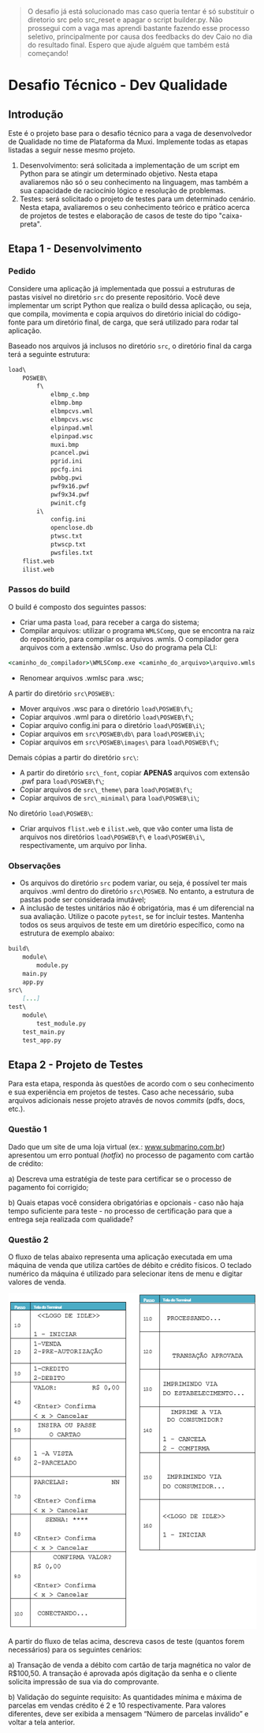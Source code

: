 >O desafio já está solucionado mas caso queria tentar é só substituir o diretorio src pelo src_reset e apagar o script builder.py. Não prossegui com a vaga mas aprendi bastante fazendo esse processo seletivo, principalmente por causa dos feedbacks do dev Caio no dia do resultado final. Espero que ajude alguém que também está começando!

# Desafio Técnico - Dev Qualidade

## Introdução

Este é o projeto base para o desafio técnico para a vaga de desenvolvedor de Qualidade no time de Plataforma da Muxi. Implemente todas as etapas listadas a seguir nesse mesmo projeto.

1. Desenvolvimento: será solicitada a implementação de um script em Python para se atingir um determinado objetivo. Nesta etapa avaliaremos não só o seu conhecimento na linguagem, mas também a sua capacidade de raciocínio lógico e resolução de problemas.
2. Testes: será solicitado o projeto de testes para um determinado cenário. Nesta etapa, avaliaremos o seu conhecimento teórico e prático acerca de projetos de testes e elaboração de casos de teste do tipo "caixa-preta".

## Etapa 1 - Desenvolvimento

### Pedido

Considere uma aplicação já implementada que possui a estruturas de pastas visível no diretório `src` do presente repositório. Você deve implementar um script Python que realiza o build dessa aplicação, ou seja, que compila, movimenta e copia arquivos do diretório inicial do código-fonte para um diretório final, de carga, que será utilizado para rodar tal aplicação.

Baseado nos arquivos já inclusos no diretório `src`, o diretório final da carga terá a seguinte estrutura:

``` markdown
load\
    POSWEB\
        f\
            elbmp_c.bmp
            elbmp.bmp
            elbmpcvs.wml
            elbmpcvs.wsc
            elpinpad.wml
            elpinpad.wsc
            muxi.bmp
            pcancel.pwi
            pgrid.ini
            ppcfg.ini
            pwbbg.pwi
            pwf9x16.pwf
            pwf9x34.pwf
            pwinit.cfg
        i\
            config.ini
            openclose.db
            ptwsc.txt
            ptwscp.txt
            pwsfiles.txt
    flist.web
    ilist.web
```

### Passos do build

O build é composto dos seguintes passos:

* Criar uma pasta `load`, para receber a carga do sistema;
* Compilar arquivos: utilizar o programa `WMLSComp`, que se encontra na raiz do repositório, para compilar os arquivos .wmls. O compilador gera arquivos com a extensão .wmlsc. Uso do programa pela CLI:

``` bat
<caminho_do_compilador>\WMLSComp.exe <caminho_do_arquivo>\arquivo.wmls
```

* Renomear arquivos .wmlsc para .wsc;

A partir do diretório `src\POSWEB\`:

* Mover arquivos .wsc para o diretório `load\POSWEB\f\`;
* Copiar arquivos .wml para o diretório `load\POSWEB\f\`;
* Copiar arquivo config.ini para o diretório `load\POSWEB\i\`;
* Copiar arquivos em `src\POSWEB\db\` para `load\POSWEB\i\`;
* Copiar arquivos em `src\POSWEB\images\` para `load\POSWEB\f\`;

Demais cópias a partir do diretório `src\`:

* A partir do diretório `src\_font`, copiar **APENAS** arquivos com extensão .pwf para `load\POSWEB\f\`;
* Copiar arquivos de `src\_theme\` para `load\POSWEB\f\`;
* Copiar arquivos de `src\_minimal\` para `load\POSWEB\i\`;

No diretório `load\POSWEB\`:

* Criar arquivos `flist.web` e `ilist.web`, que vão conter uma lista de arquivos nos diretórios `load\POSWEB\f\` e `load\POSWEB\i\`, respectivamente, um arquivo por linha.

### Observações

* Os arquivos do diretório `src` podem variar, ou seja, é possível ter mais arquivos .wml dentro do diretório `src\POSWEB`. No entanto, a estrutura de pastas pode ser considerada imutável;
* A inclusão de testes unitários não é obrigatória, mas é um diferencial na sua avaliação. Utilize o pacote `pytest`, se for incluir testes. Mantenha todos os seus arquivos de teste em um diretório específico, como na estrutura de exemplo abaixo:

``` markdown
build\
    module\
        module.py
    main.py
    app.py
src\
    [...]
test\
    module\
        test_module.py
    test_main.py
    test_app.py
```

## Etapa 2 - Projeto de Testes

Para esta etapa, responda às questões de acordo com o seu conhecimento e sua experiência em projetos de testes. Caso ache necessário, suba arquivos adicionais nesse projeto através de novos _commits_ (pdfs, docs, etc.).

### Questão 1

Dado que um site de uma loja virtual (ex.: www.submarino.com.br) apresentou um erro pontual (_hotfix_) no processo de pagamento com cartão de crédito:

a) Descreva uma estratégia de teste para certificar se o processo de pagamento foi corrigido;

b) Quais etapas você considera obrigatórias e opcionais - caso não haja tempo suficiente para teste - no processo de certificação para que a entrega seja realizada com qualidade?

### Questão 2

O fluxo de telas abaixo representa uma aplicação executada em uma máquina de venda que utiliza cartões de débito e crédito físicos. O teclado numérico da máquina é utilizado para selecionar itens de menu e digitar valores de venda.

![fluxo de telas](img/screen_flow.png)

A partir do fluxo de telas acima, descreva casos de teste (quantos forem necessários) para os seguintes cenários:

a) Transação de venda a débito com cartão de tarja magnética no valor de R$100,50. A transação é aprovada após digitação da senha e o cliente solicita impressão de sua via do comprovante.

b) Validação do seguinte requisito: As quantidades mínima e máxima de parcelas em vendas crédito é 2 e 10 respectivamente. Para valores diferentes, deve ser exibida a mensagem “Número de parcelas inválido” e voltar a tela anterior.
